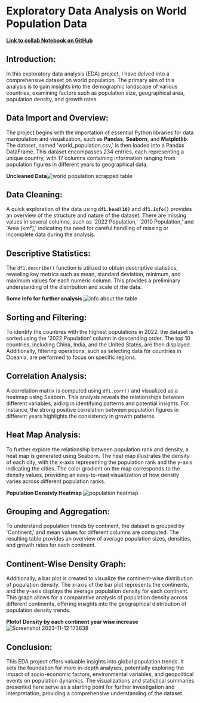 
# Exploratory Data Analysis on World Population Data


[**Link to collab Notebook on GitHub**](https://github.com/ShomritaSingha/Data-Analyst-Portfolio-Projects/blob/main/Python%20projects/EDA_worldPopulation.ipynb)

## Introduction:

In this exploratory data analysis (EDA) project, I have delved into a comprehensive dataset on world population. The primary aim of this analysis is to gain insights into the demographic landscape of various countries, examining factors such as population size, geographical area, population density, and growth rates.

## Data Import and Overview:

The project begins with the importation of essential Python libraries for data manipulation and visualization, such as **Pandas**, **Seaborn**, and **Matplotlib**. The dataset, named 'world_population.csv,' is then loaded into a Pandas DataFrame. This dataset encompasses 234 entries, each representing a unique country, with 17 columns containing information ranging from population figures in different years to geographical data.

**Uncleaned Data**![world population scrapped table](https://github.com/ShomritaSingha/Data-Analyst-Portfolio-Projects/assets/139176490/139de1f7-651a-442b-aa27-1a65bba23811)

## Data Cleaning:

A quick exploration of the data using **`df1.head(10)`** and **`df1.info()`** provides an overview of the structure and nature of the dataset. There are missing values in several columns, such as '2022 Population,' '2010 Population,' and 'Area (km²),' indicating the need for careful handling of missing or incomplete data during the analysis.

## Descriptive Statistics:

The `df1.describe()` function is utilized to obtain descriptive statistics, revealing key metrics such as mean, standard deviation, minimum, and maximum values for each numeric column. This provides a preliminary understanding of the distribution and scale of the data.

**Some Info for further analysis**
![info about the table](https://github.com/ShomritaSingha/Data-Analyst-Portfolio-Projects/assets/139176490/ed33cb81-11ea-474f-ac23-0a7740322f89)

## Sorting and Filtering:

To identify the countries with the highest populations in 2022, the dataset is sorted using the '2022 Population' column in descending order. The top 10 countries, including China, India, and the United States, are then displayed. Additionally, filtering operations, such as selecting data for countries in Oceania, are performed to focus on specific regions.

## Correlation Analysis:

A correlation matrix is computed using `df1.corr()` and visualized as a heatmap using Seaborn. This analysis reveals the relationships between different variables, aiding in identifying patterns and potential insights. For instance, the strong positive correlation between population figures in different years highlights the consistency in growth patterns.

## Heat Map Analysis:

To further explore the relationship between population rank and density, a heat map is generated using Seaborn. The heat map illustrates the density of each city, with the x-axis representing the population rank and the y-axis indicating the cities. The color gradient on the map corresponds to the density values, providing an easy-to-read visualization of how density varies across different population ranks.

**Population Densisty Heatmap**
![population heatmap](https://github.com/ShomritaSingha/Data-Analyst-Portfolio-Projects/assets/139176490/99eb8f9a-7453-48a3-8a77-878acc58f653)

## Grouping and Aggregation:

To understand population trends by continent, the dataset is grouped by 'Continent,' and mean values for different columns are computed. The resulting table provides an overview of average population sizes, densities, and growth rates for each continent.

## Continent-Wise Density Graph:

Additionally, a bar plot is created to visualize the continent-wise distribution of population density. The x-axis of the bar plot represents the continents, and the y-axis displays the average population density for each continent. This graph allows for a comparative analysis of population density across different continents, offering insights into the geographical distribution of population density trends.

**Plotof Density by each continent year wise increase**
![Screenshot 2023-11-12 173638](https://github.com/ShomritaSingha/Data-Analyst-Portfolio-Projects/assets/139176490/288dd91a-89a1-4845-b034-301893f0cdc3)

## Conclusion:

This EDA project offers valuable insights into global population trends. It sets the foundation for more in-depth analyses, potentially exploring the impact of socio-economic factors, environmental variables, and geopolitical events on population dynamics. The visualizations and statistical summaries presented here serve as a starting point for further investigation and interpretation, providing a comprehensive understanding of the dataset.
